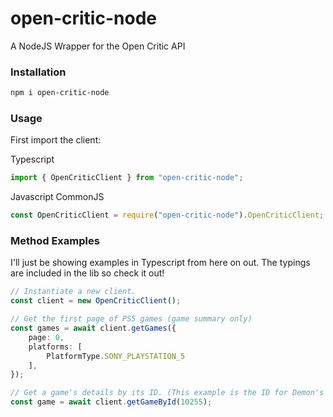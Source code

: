 # open-critic-node
A NodeJS Wrapper for the Open Critic API

### Installation

```bash
npm i open-critic-node
```

### Usage

First import the client:

Typescript
```typescript
import { OpenCriticClient } from "open-critic-node";
```

Javascript CommonJS
```javascript
const OpenCriticClient = require("open-critic-node").OpenCriticClient;
```

### Method Examples

I'll just be showing examples in Typescript from here on out. The typings are included in the lib so check it out!
```typescript
// Instantiate a new client.
const client = new OpenCriticClient();

// Get the first page of PS5 games (game summary only)
const games = await client.getGames({
    page: 0,
    platforms: [
        PlatformType.SONY_PLAYSTATION_5
    ],
});

// Get a game's details by its ID. (This example is the ID for Demon's Souls)
const game = await client.getGameById(10255);
```
